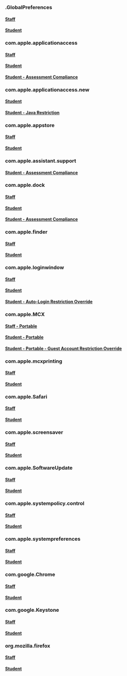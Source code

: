 ### .GlobalPreferences
#### [Staff](https://github.com/sincerelyjoshin/macOS-configuration-profiles/blob/master/.GlobalPreferences/staff/.GlobalPreferences.plist)
#### [Student](https://github.com/sincerelyjoshin/macOS-configuration-profiles/blob/master/.GlobalPreferences/student/.GlobalPreferences.plist)
### com.apple.applicationaccess
#### [Staff](https://github.com/sincerelyjoshin/macOS-configuration-profiles/blob/master/com.apple.applicationaccess/staff/com.apple.applicationaccess.plist)
#### [Student](https://github.com/sincerelyjoshin/macOS-configuration-profiles/blob/master/com.apple.applicationaccess/student/com.apple.applicationaccess.plist)
#### [Student - Assessment Compliance](https://github.com/sincerelyjoshin/macOS-configuration-profiles/blob/master/com.apple.applicationaccess/student/assessment_compliance/com.apple.applicationaccess.plist)
### com.apple.applicationaccess.new
#### [Student](https://github.com/sincerelyjoshin/macOS-configuration-profiles/blob/master/com.apple.applicationaccess.new/student/com.apple.applicationaccess.new.plist)
#### [Student - Java Restriction](https://github.com/sincerelyjoshin/macOS-configuration-profiles/blob/master/com.apple.applicationaccess.new/student/java_restriction/com.apple.applicationaccess.new.plist)
### com.apple.appstore
#### [Staff](https://github.com/sincerelyjoshin/macOS-configuration-profiles/blob/master/com.apple.appstore/staff/com.apple.appstore.plist)
#### [Student](https://github.com/sincerelyjoshin/macOS-configuration-profiles/blob/master/com.apple.appstore/student/com.apple.appstore.plist)
### com.apple.assistant.support
#### [Student - Assessment Compliance](https://github.com/sincerelyjoshin/macOS-configuration-profiles/blob/master/com.apple.assistant.support/student/assessment_compliance/com.apple.assistant.support.plist)
### com.apple.dock
#### [Staff](https://github.com/sincerelyjoshin/macOS-configuration-profiles/blob/master/com.apple.dock/staff/com.apple.dock.plist)
#### [Student](https://github.com/sincerelyjoshin/macOS-configuration-profiles/blob/master/com.apple.dock/student/com.apple.dock.plist)
#### [Student - Assessment Compliance](https://github.com/sincerelyjoshin/macOS-configuration-profiles/blob/master/com.apple.dock/student/assessment_compliance/com.apple.dock.plist)
### com.apple.finder
#### [Staff](https://github.com/sincerelyjoshin/macOS-configuration-profiles/blob/master/com.apple.finder/staff/com.apple.finder.plist)
#### [Student](https://github.com/sincerelyjoshin/macOS-configuration-profiles/blob/master/com.apple.finder/student/com.apple.finder.plist)
### com.apple.loginwindow
#### [Staff](https://github.com/sincerelyjoshin/macOS-configuration-profiles/blob/master/com.apple.loginwindow/staff/com.apple.loginwindow.plist)
#### [Student](https://github.com/sincerelyjoshin/macOS-configuration-profiles/blob/master/com.apple.loginwindow/student/com.apple.loginwindow.plist)
#### [Student - Auto-Login Restriction Override](https://github.com/sincerelyjoshin/macOS-configuration-profiles/blob/master/com.apple.loginwindow/student/auto-login_override/com.apple.loginwindow.plist)
### com.apple.MCX
#### [Staff - Portable](https://github.com/sincerelyjoshin/macOS-configuration-profiles/blob/master/com.apple.MCX/staff/portable/com.apple.MCX.plist)
#### [Student - Portable](https://github.com/sincerelyjoshin/macOS-configuration-profiles/blob/master/com.apple.MCX/student/portable/com.apple.MCX.plist)
#### [Student - Portable - Guest Account Restriction Override](https://github.com/sincerelyjoshin/macOS-configuration-profiles/blob/master/com.apple.MCX/student/portable/guest_account_restriction_override/com.apple.MCX.plist)
### com.apple.mcxprinting
#### [Staff](https://github.com/sincerelyjoshin/macOS-configuration-profiles/blob/master/com.apple.mcxprinting/staff/com.apple.mcxprinting.plist)
#### [Student](https://github.com/sincerelyjoshin/macOS-configuration-profiles/blob/master/com.apple.mcxprinting/student/com.apple.mcxprinting.plist)
### com.apple.Safari
#### [Staff](https://github.com/sincerelyjoshin/macOS-configuration-profiles/blob/master/com.apple.Safari/staff/com.apple.Safari.plist)
#### [Student](https://github.com/sincerelyjoshin/macOS-configuration-profiles/blob/master/com.apple.Safari/student/com.apple.Safari.plist)
### com.apple.screensaver
#### [Staff](https://github.com/sincerelyjoshin/macOS-configuration-profiles/blob/master/com.apple.screensaver/staff/com.apple.screensaver.plist)
#### [Student](https://github.com/sincerelyjoshin/macOS-configuration-profiles/blob/master/com.apple.screensaver/student/com.apple.screensaver.plist)
### com.apple.SoftwareUpdate
#### [Staff](https://github.com/sincerelyjoshin/macOS-configuration-profiles/blob/master/com.apple.SoftwareUpdate/staff/com.apple.SoftwareUpdate.plist)
#### [Student](https://github.com/sincerelyjoshin/macOS-configuration-profiles/blob/master/com.apple.SoftwareUpdate/student/com.apple.SoftwareUpdate.plist)
### com.apple.systempolicy.control
#### [Staff](https://github.com/sincerelyjoshin/macOS-configuration-profiles/blob/master/com.apple.systempolicy.control/staff/com.apple.systempolicy.control.plist)
#### [Student](https://github.com/sincerelyjoshin/macOS-configuration-profiles/blob/master/com.apple.systempolicy.control/student/com.apple.systempolicy.control.plist)
### com.apple.systempreferences
#### [Staff](https://github.com/sincerelyjoshin/macOS-configuration-profiles/blob/master/com.apple.systempreferences/staff/com.apple.systempreferences.plist)
#### [Student](https://github.com/sincerelyjoshin/macOS-configuration-profiles/blob/master/com.apple.systempreferences/student/com.apple.systempreferences.plist)
### com.google.Chrome
#### [Staff](https://github.com/sincerelyjoshin/macOS-configuration-profiles/blob/master/com.google.Chrome/staff/com.google.Chrome.plist)
#### [Student](https://github.com/sincerelyjoshin/macOS-configuration-profiles/blob/master/com.google.Chrome/student/com.google.Chrome.plist)
### com.google.Keystone
#### [Staff](https://github.com/sincerelyjoshin/macOS-configuration-profiles/blob/master/com.google.Keystone/staff/com.google.Keystone.plist)
#### [Student](https://github.com/sincerelyjoshin/macOS-configuration-profiles/blob/master/com.google.Keystone/student/com.google.Keystone.plist)
### org.mozilla.firefox
#### [Staff](https://github.com/sincerelyjoshin/macOS-configuration-profiles/blob/master/org.mozilla.firefox/staff/org.mozilla.firefox.plist)
#### [Student](https://github.com/sincerelyjoshin/macOS-configuration-profiles/blob/master/org.mozilla.firefox/student/org.mozilla.firefox.plist)
